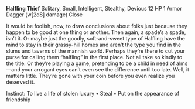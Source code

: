 
**Halfling Thief** Solitary, Small, Intelligent, Stealthy, Devious 
12 HP 1 Armor
Dagger (w[2d8] damage) Close 

It would be foolish, now, to draw conclusions about folks just because they happen to be good at one thing or another. Then again, a spade’s a spade, isn’t it. Or maybe just the goodly, soft-and-sweet type of Halfling have the mind to stay in their grassy-hill homes and aren’t the type you find in the slums and taverns of the mannish world. Perhaps they’re there to cut your purse for calling them “halfling” in the first place. Not all take so kindly to the title. Or they’re playing a game, pretending to be a child in need of alms—and your arrogant eyes can’t even see the difference until too late. Well, it matters little. They’re gone with your coin before you even realize you deserved it. 

Instinct: To live a life of stolen luxury 
• Steal 
• Put on the appearance of friendship